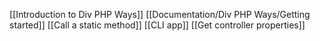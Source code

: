 [[Introduction to Div PHP Ways]]
[[Documentation/Div PHP Ways/Getting started]]
[[Call a static method]]
[[CLI app]]
[[Get controller properties]]

